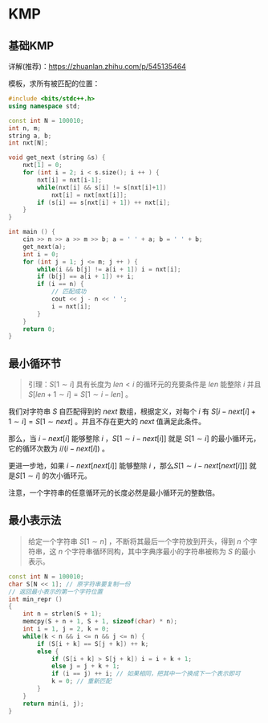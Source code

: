 # KMP

## 基础KMP

详解(推荐)：https://zhuanlan.zhihu.com/p/545135464

模板，求所有被匹配的位置：

```c++
#include <bits/stdc++.h>
using namespace std;

const int N = 100010;
int n, m;
string a, b;
int nxt[N];

void get_next (string &s) {
    nxt[1] = 0;
    for (int i = 2; i < s.size(); i ++ ) {
        nxt[i] = nxt[i-1];
        while(nxt[i] && s[i] != s[nxt[i]+1])
            nxt[i] = nxt[nxt[i]];
        if (s[i] == s[nxt[i] + 1]) ++ nxt[i];
    }
}

int main () {
    cin >> n >> a >> m >> b; a = ' ' + a; b = ' ' + b;
    get_next(a);
    int i = 0;
    for (int j = 1; j <= m; j ++ ) {
        while(i && b[j] != a[i + 1]) i = nxt[i];
        if (b[j] == a[i + 1]) ++ i;
        if (i == n) {
            // 匹配成功
            cout << j - n << ' ';
            i = nxt[i];
        }
    }
    return 0;
}
```



## 最小循环节

> 引理：$S[1 \sim i]$ 具有长度为 $len < i$ 的循环元的充要条件是 $len$ 能整除 $i$ 并且 $S[len + 1 \sim i] = S[1 \sim i - len]$  。

我们对字符串 $S$ 自匹配得到的 $next$ 数组，根据定义，对每个 $i$ 有 $S[i - next[i] + 1 \sim i] = S[1 \sim next]$ 。并且不存在更大的 $next$ 值满足此条件。

那么，当 $i - next[i]$ 能够整除 $i$ ，$S[1 \sim i - next[i]]$ 就是 $S[1 \sim i]$ 的最小循环元，它的循环次数为 $i / (i - next[i])$ 。

更进一步地，如果 $i - next[next[i]]$ 能够整除 $i$ ，那么$S[1 \sim i - next[next[i]]]$ 就是$S[1 \sim i]$ 的次小循环元。

注意，一个字符串的任意循环元的长度必然是最小循环元的整数倍。



## 最小表示法

> 给定一个字符串 $S[1 \sim n]$ ，不断将其最后一个字符放到开头，得到 $n$ 个字符串，这 $n$ 个字符串循环同构，其中字典序最小的字符串被称为 $S$ 的最小表示。

```c++
const int N = 100010;
char S[N << 1]; // 原字符串要复制一份
// 返回最小表示的第一个字符位置
int min_repr ()
{
    int n = strlen(S + 1);
    memcpy(S + n + 1, S + 1, sizeof(char) * n);
    int i = 1, j = 2, k = 0;
    while(k < n && i <= n && j <= n) {
        if (S[i + k] == S[j + k]) ++ k;
        else {
            if (S[i + k] > S[j + k]) i = i + k + 1;
            else j = j + k + 1;
            if (i == j) ++ i; // 如果相同，把其中一个换成下一个表示即可
            k = 0; // 重新匹配
        }
    }
    return min(i, j);
}
```

